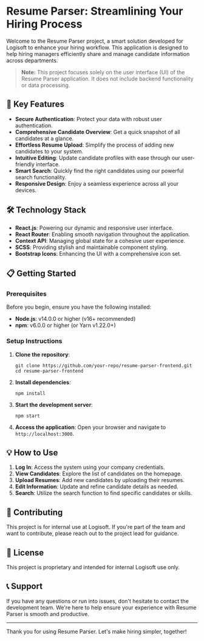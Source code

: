 # Resume Parser: Streamlining Your Hiring Process

Welcome to the Resume Parser project, a smart solution developed for Logisoft to enhance your hiring workflow. This application is designed to help hiring managers efficiently share and manage candidate information across departments.

> **Note:** This project focuses solely on the user interface (UI) of the Resume Parser application. It does not include backend functionality or data processing.

## 🚀 Key Features

- **Secure Authentication**: Protect your data with robust user authentication.
- **Comprehensive Candidate Overview**: Get a quick snapshot of all candidates at a glance.
- **Effortless Resume Upload**: Simplify the process of adding new candidates to your system.
- **Intuitive Editing**: Update candidate profiles with ease through our user-friendly interface.
- **Smart Search**: Quickly find the right candidates using our powerful search functionality.
- **Responsive Design**: Enjoy a seamless experience across all your devices.

## 🛠️ Technology Stack

- **React.js**: Powering our dynamic and responsive user interface.
- **React Router**: Enabling smooth navigation throughout the application.
- **Context API**: Managing global state for a cohesive user experience.
- **SCSS**: Providing stylish and maintainable component styling.
- **Bootstrap Icons**: Enhancing the UI with a comprehensive icon set.

## 📋 Getting Started

### Prerequisites

Before you begin, ensure you have the following installed:
- **Node.js**: v14.0.0 or higher (v16+ recommended)
- **npm**: v6.0.0 or higher (or Yarn v1.22.0+)

### Setup Instructions

1. **Clone the repository**:
   ```
   git clone https://github.com/your-repo/resume-parser-frontend.git
   cd resume-parser-frontend
   ```

2. **Install dependencies**:
   ```
   npm install
   ```

3. **Start the development server**:
   ```
   npm start
   ```

4. **Access the application**: Open your browser and navigate to `http://localhost:3000`.

## 💡 How to Use

1. **Log In**: Access the system using your company credentials.
2. **View Candidates**: Explore the list of candidates on the homepage.
3. **Upload Resumes**: Add new candidates by uploading their resumes.
4. **Edit Information**: Update and refine candidate details as needed.
5. **Search**: Utilize the search function to find specific candidates or skills.

## 🤝 Contributing

This project is for internal use at Logisoft. If you're part of the team and want to contribute, please reach out to the project lead for guidance.

## 📄 License

This project is proprietary and intended for internal Logisoft use only.

## 📞 Support

If you have any questions or run into issues, don't hesitate to contact the development team. We're here to help ensure your experience with Resume Parser is smooth and productive.

---

Thank you for using Resume Parser. Let's make hiring simpler, together!
